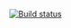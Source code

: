 [![Build status](https://ci.appveyor.com/api/projects/status/rtmyy9ww1ns04oi1?svg=true)](https://ci.appveyor.com/project/NeuroK-hub/ajs-7-1)
